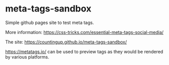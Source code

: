# meta-tags-sandbox

Simple github pages site to test meta tags.

More information: https://css-tricks.com/essential-meta-tags-social-media/

The site: https://countingup.github.io/meta-tags-sandbox/

https://metatags.io/ can be used to preview tags as they would be rendered by various platforms.
